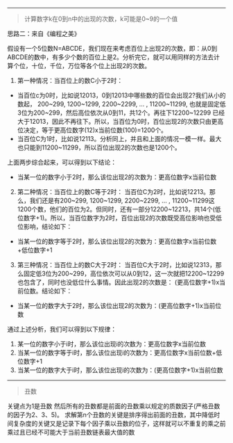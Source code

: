 
****
> 计算数字k在0到n中的出现的次数，k可能是0~9的一个值 

思路二：来自《编程之美》

假设有一个5位数N=ABCDE，我们现在来考虑百位上出现2的次数，即：从0到ABCDE的数中，有多少个数的百位上是2。分析完它，就可以用同样的方法去计算个位，十位，千位，万位等各个位上出现2的次数。

1. 第一种情况：当百位上的数C小于2时：

- 当百位c为0时，比如说12013，0到12013中哪些数的百位会出现2?我们从小的数起， 200~299, 1200~1299, 2200~2299, … , 11200~11299, 也就是固定低3位为200~299，然后高位依次从0到11，共12个。再往下12200~12299 已经大于12013，因此不再往下。所以，当百位为0时，百位出现2的次数只由更高位决定，等于更高位数字(12)x当前位数(100)=1200个。
- 当百位C为1时，比如说12113。分析同上，并且和上面的情况一模一样。最大也只能到11200~11299，所以百位出现2的次数也是1200个。

上面两步综合起来，可以得到以下结论：
- 当某一位的数字小于2时，那么该位出现2的次数为：更高位数字x当前位数

2. 第二种情况：当百位上的数C等于2时：
当百位C为2时，比如说12213。那么，我们还是有200~299, 1200~1299, 2200~2299, … , 11200~11299这1200个数，他们的百位为2。但同时，还有一部分12200~12213，共14个(低位数字+1)。所以，当百位数字为2时，百位出现2的次数既受高位影响也受低位影响，结论如下：
- 当某一位的数字等于2时，那么该位出现2的次数为：更高位数字x当前位数+低位数字+1

3. 第三种情况：当百位上的数C大于2时：
当百位C大于2时，比如说12313，那么固定低3位为200~299，高位依次可以从0到12，这一次就把12200~12299也包含了，同时也没低位什么事情。因此出现2的次数是： (更高位数字+1)x当前位数。结论如下：
- 当某一位的数字大于2时，那么该位出现2的次数为：(更高位数字+1)x当前位数

通过上述分析，我们可以得到以下规律：
1. 某一位的数字小于i时，那么该位出现i的次数为：更高位数字x当前位数
2. 当某一位的数字等于i时，那么该位出现i的次数为：更高位数字x当前位数+低位数字+1
3. 当某一位的数字大于i时，那么该位出现i的次数为：(更高位数字+1)x当前位数

****

> 丑数

关键点为1是丑数 然后所有的丑数都是前面的丑数乘以规定的质数因子(严格丑数的因子为2、3、5)。
求解第n个丑数的关键是排序得出前面的丑数，其中降低时间复杂度的关键又是记录下每个因子乘以丑数的位子，这样就可以不重复的乘之前乘过且已经不可能大于当前丑数链表最大值的数